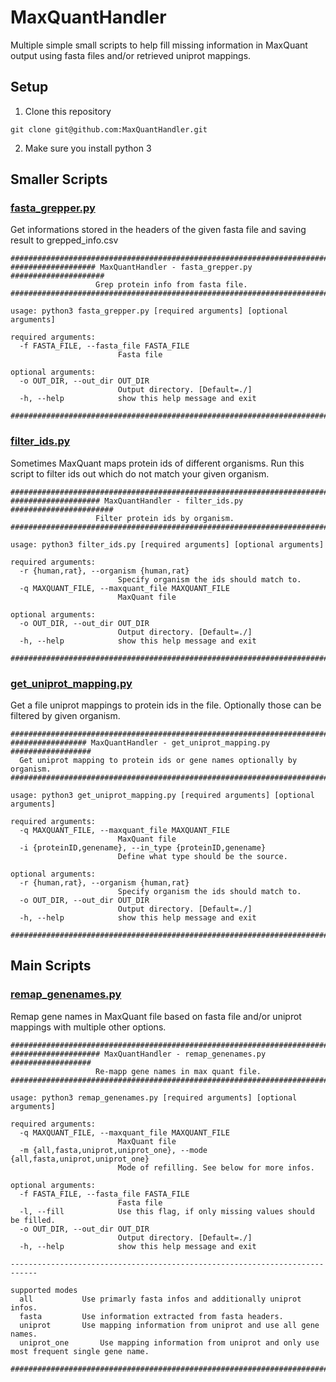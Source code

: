 # MaxQuantHandler
Multiple simple small scripts to help fill missing information in MaxQuant output using fasta files and/or retrieved uniprot mappings.
## Setup
1. Clone this repository
```
git clone git@github.com:MaxQuantHandler.git
```
2. Make sure you install python 3
## Smaller Scripts
### [fasta_grepper.py](fasta_grepper.py)
Get informations stored in the headers of the given fasta file and saving result to grepped_info.csv
```
############################################################################
################### MaxQuantHandler - fasta_grepper.py #####################
                   Grep protein info from fasta file.
############################################################################

usage: python3 fasta_grepper.py [required arguments] [optional arguments]

required arguments:
  -f FASTA_FILE, --fasta_file FASTA_FILE
                        Fasta file

optional arguments:
  -o OUT_DIR, --out_dir OUT_DIR
                        Output directory. [Default=./]
  -h, --help            show this help message and exit

############################################################################
```
### [filter_ids.py](filter_ids.py)
Sometimes MaxQuant maps protein ids of different organisms. Run this script to filter ids out which do not match your given organism.
```
############################################################################
#################### MaxQuantHandler - filter_ids.py #######################
                   Filter protein ids by organism.
############################################################################

usage: python3 filter_ids.py [required arguments] [optional arguments]

required arguments:
  -r {human,rat}, --organism {human,rat}
                        Specify organism the ids should match to.
  -q MAXQUANT_FILE, --maxquant_file MAXQUANT_FILE
                        MaxQuant file

optional arguments:
  -o OUT_DIR, --out_dir OUT_DIR
                        Output directory. [Default=./]
  -h, --help            show this help message and exit

############################################################################
```
### [get_uniprot_mapping.py](get_uniprot_mapping.py) 
Get a file uniprot mappings to protein ids in the file. Optionally those can be filtered by given organism.
```
############################################################################
################# MaxQuantHandler - get_uniprot_mapping.py ##################
  Get uniprot mapping to protein ids or gene names optionally by organism.
############################################################################

usage: python3 get_uniprot_mapping.py [required arguments] [optional arguments]

required arguments:
  -q MAXQUANT_FILE, --maxquant_file MAXQUANT_FILE
                        MaxQuant file
  -i {proteinID,genename}, --in_type {proteinID,genename}
                        Define what type should be the source.

optional arguments:
  -r {human,rat}, --organism {human,rat}
                        Specify organism the ids should match to.
  -o OUT_DIR, --out_dir OUT_DIR
                        Output directory. [Default=./]
  -h, --help            show this help message and exit

############################################################################

```
## Main Scripts
### [remap_genenames.py](remap_genenames.py) 
Remap gene names in MaxQuant file based on fasta file and/or uniprot mappings with multiple other options.
```
############################################################################
#################### MaxQuantHandler - remap_genenames.py ##################
                   Re-mapp gene names in max quant file.
############################################################################

usage: python3 remap_genenames.py [required arguments] [optional arguments]

required arguments:
  -q MAXQUANT_FILE, --maxquant_file MAXQUANT_FILE
                        MaxQuant file
  -m {all,fasta,uniprot,uniprot_one}, --mode {all,fasta,uniprot,uniprot_one}
                        Mode of refilling. See below for more infos.

optional arguments:
  -f FASTA_FILE, --fasta_file FASTA_FILE
                        Fasta file
  -l, --fill            Use this flag, if only missing values should be filled.
  -o OUT_DIR, --out_dir OUT_DIR
                        Output directory. [Default=./]
  -h, --help            show this help message and exit

----------------------------------------------------------------------------

supported modes
  all			Use primarly fasta infos and additionally uniprot infos.
  fasta			Use information extracted from fasta headers.
  uniprot		Use mapping information from uniprot and use all gene names.
  uniprot_one		Use mapping information from uniprot and only use most frequent single gene name.

############################################################################
```
